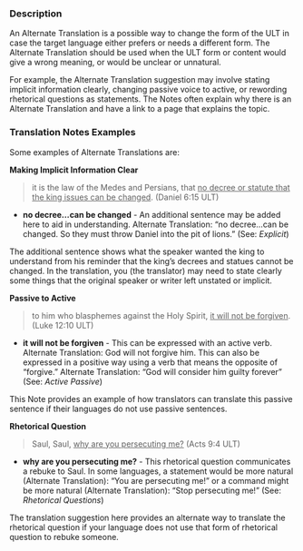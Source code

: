 
### Description

An Alternate Translation is a possible way to change the form of the ULT in case the target language either prefers or needs a different form. The Alternate Translation should be used when the ULT form or content would give a wrong meaning, or would be unclear or unnatural.

For example, the Alternate Translation suggestion may involve stating implicit information clearly, changing passive voice to active, or rewording rhetorical questions as statements. The Notes often explain why there is an Alternate Translation and have a link to a page that explains the topic.

### Translation Notes Examples

Some examples of Alternate Translations are:

**Making Implicit Information Clear**

> it is the law of the Medes and Persians, that <u>no decree or statute that the king issues can be changed</u>. (Daniel 6:15 ULT)

* **no decree…can be changed** - An additional sentence may be added here to aid in understanding. Alternate Translation: “no decree…can be changed. So they must throw Daniel into the pit of lions.” (See: *Explicit*)

The additional sentence shows what the speaker wanted the king to understand from his reminder that the king’s decrees and statues cannot be changed. In the translation, you (the translator) may need to state clearly some things that the original speaker or writer left unstated or implicit.

**Passive to Active**

> to him who blasphemes against the Holy Spirit, <u>it will not be forgiven</u>. (Luke 12:10 ULT)

* **it will not be forgiven** - This can be expressed with an active verb. Alternate Translation: God will not forgive him. This can also be expressed in a positive way using a verb that means the opposite of “forgive.” Alternate Translation: “God will consider him guilty forever” (See: *Active Passive*)

This Note provides an example of how translators can translate this passive sentence if their languages do not use passive sentences.

**Rhetorical Question**

> Saul, Saul, <u>why are you persecuting me?</u> (Acts 9:4 ULT)

* **why are you persecuting me?** - This rhetorical question communicates a rebuke to Saul. In some languages, a statement would be more natural (Alternate Translation): “You are persecuting me!” or a command might be more natural (Alternate Translation): “Stop persecuting me!” (See: *Rhetorical Questions*)

The translation suggestion here provides an alternate way to translate the rhetorical question if your language does not use that form of rhetorical question to rebuke someone.